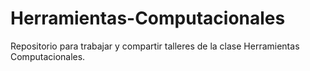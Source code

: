 # Herramientas-Computacionales
Repositorio para trabajar y compartir talleres de la clase Herramientas Computacionales. 
